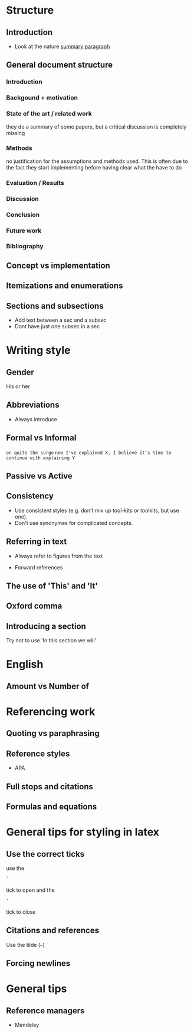 # Structure

## Introduction
- Look at the nature [summary paragraph](http://www.cbs.umn.edu/sites/default/files/public/downloads/Annotated_Nature_abstract.pdf)

## General document structure
### Introduction
### Backgound + motivation

### State of the art / related work
they do a summary of some papers, but a critical discussion is completely missing
### Methods
no justification for the assumptions and methods used. This is often due to the fact they start implementing before having clear what the have to do

### Evaluation / Results
### Discussion
### Conclusion
### Future work
### Bibliography

## Concept vs implementation

## Itemizations and enumerations

## Sections and subsections
- Add text between a sec and a subsec
- Dont have just one subsec in a sec

# Writing style

## Gender
His or her

## Abbreviations
- Always introduce

## Formal vs Informal
`on quite the surge`
`now I've explained X, I believe it's time to continue with explaining Y`

## Passive vs Active

## Consistency
- Use consistent styles (e.g. don't mix up tool-kits or toolkits, but use one).
- Don't use synonymes for complicated concepts.

## Referring in text
- Always refer to figures from the text

- Forward references

## The use of 'This' and 'It'

## Oxford comma

## Introducing a section
Try not to use 'In this section we will'

# English

## Amount vs Number of

# Referencing work

## Quoting vs paraphrasing

## Reference styles
- APA

## Full stops and citations

## Formulas and equations

# General tips for styling in latex

## Use the correct ticks
use the 
```
`
```
tick to open and the 
```
'
``` 
tick to close

## Citations and references
Use the tilde (`~`)

## Forcing newlines

# General tips

## Reference managers
- Mendeley
